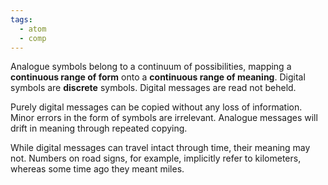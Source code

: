 ```yaml
---
tags:
  - atom
  - comp
---
```

Analogue symbols belong to a continuum of possibilities, mapping a **continuous range of form** onto a **continuous range of meaning**. Digital symbols are **discrete** symbols. Digital messages are read not beheld. 

Purely digital messages can be copied without any loss of information. Minor errors in the form of symbols are irrelevant. Analogue messages will drift in meaning through repeated copying. 

While digital messages can travel intact through time, their meaning may
not. Numbers on road signs, for example, implicitly refer to kilometers, whereas some time ago they meant miles.
